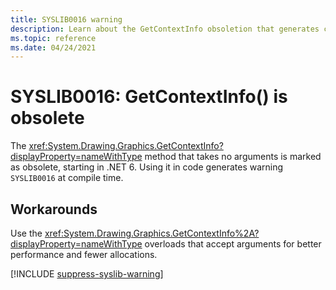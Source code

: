 ```yaml
---
title: SYSLIB0016 warning
description: Learn about the GetContextInfo obsoletion that generates compile-time warning SYSLIB0016.
ms.topic: reference
ms.date: 04/24/2021
---
```

# SYSLIB0016: GetContextInfo() is obsolete

The <xref:System.Drawing.Graphics.GetContextInfo?displayProperty=nameWithType> method that takes no arguments is marked as obsolete, starting in .NET 6. Using it in code generates warning `SYSLIB0016` at compile time.

## Workarounds

Use the <xref:System.Drawing.Graphics.GetContextInfo%2A?displayProperty=nameWithType> overloads that accept arguments for better performance and fewer allocations.

[!INCLUDE [suppress-syslib-warning](../../../../includes/suppress-syslib-warning.md)]
